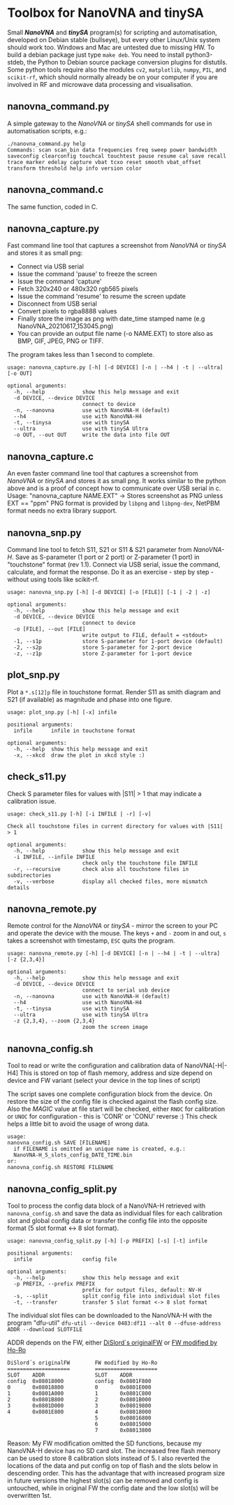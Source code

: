 # Toolbox for NanoVNA and tinySA

Small ***NanoVNA*** and ***tinySA*** program(s) for scripting and automatisation, developed on Debian stable (bullseye),
but every other Linux/Unix system should work too. Windows and Mac are untested due to missing HW.
To build a debian package just type `make deb`. You need to install python3-stdeb,
the Python to Debian source package conversion plugins for distutils.
Some python tools require also the modules `cv2`, `matplotlib`, `numpy`, `PIL`, and `scikit-rf`,
which should normally already be on your computer if you are involved
in RF and microwave data processing and visualisation.

## nanovna_command.py

A simple gateway to the *NanoVNA* or *tinySA* shell commands for use in automatisation scripts, e.g.:

    ./nanovna_command.py help
    Commands: scan scan_bin data frequencies freq sweep power bandwidth saveconfig clearconfig touchcal touchtest pause resume cal save recall trace marker edelay capture vbat tcxo reset smooth vbat_offset transform threshold help info version color

## nanovna_command.c

The same function, coded in C.

## nanovna_capture.py

Fast command line tool that captures a screenshot from *NanoVNA* or *tinySA* and stores it as small png:
- Connect via USB serial
- Issue the command 'pause' to freeze the screen
- Issue the command 'capture'
- Fetch 320x240 or 480x320 rgb565 pixels
- Issue the command 'resume' to resume the screen update
- Disconnect from USB serial
- Convert pixels to rgba8888 values
- Finally store the image as png with date_time stamped name (e.g NanoVNA_20210617_153045.png)
- You can provide an output file name (-o NAME.EXT) to store also as BMP, GIF, JPEG, PNG or TIFF.

The program takes less than 1 second to complete.

```
usage: nanovna_capture.py [-h] [-d DEVICE] [-n | --h4 | -t | --ultra] [-o OUT]

optional arguments:
  -h, --help            show this help message and exit
  -d DEVICE, --device DEVICE
                        connect to device
  -n, --nanovna         use with NanoVNA-H (default)
  --h4                  use with NanoVNA-H4
  -t, --tinysa          use with tinySA
  --ultra               use with tinySA Ultra
  -o OUT, --out OUT     write the data into file OUT
```

## nanovna_capture.c

An even faster command line tool that captures a screenshot from *NanoVNA* or *tinySA* and stores it as small png.
It works similar to the python above and is a proof of concept how to communicate over USB serial in c.
Usage: "nanovna_capture NAME.EXT" -> Stores screenshot as PNG unless EXT == "ppm"
PNG format is provided by `libpng` and `libpng-dev`, NetPBM format needs no extra library support.

## nanovna_snp.py

Command line tool to fetch S11, S21 or S11 & S21 parameter from *NanoVNA-H*.
Save as S-parameter (1 port or 2 port) or Z-parameter (1 port) in "touchstone" format (rev 1.1).
Connect via USB serial, issue the command, calculate, and format the response.
Do it as an exercise - step by step - without using tools like scikit-rf.

```
usage: nanovna_snp.py [-h] [-d DEVICE] [-o [FILE]] [-1 | -2 | -z]

optional arguments:
  -h, --help            show this help message and exit
  -d DEVICE, --device DEVICE
                        connect to device
  -o [FILE], --out [FILE]
                        write output to FILE, default = <stdout>
  -1, --s1p             store S-parameter for 1-port device (default)
  -2, --s2p             store S-parameter for 2-port device
  -z, --z1p             store Z-parameter for 1-port device
```

## plot_snp.py

Plot a `*.s[12]p` file in touchstone format. Render S11 as smith diagram and S21 (if available) as magnitude and phase into one figure.

```
usage: plot_snp.py [-h] [-x] infile

positional arguments:
  infile      infile in touchstone format

optional arguments:
  -h, --help  show this help message and exit
  -x, --xkcd  draw the plot in xkcd style :)
```

## check_s11.py

Check S parameter files for values with |S11| > 1 that may indicate a calibration issue.

```
usage: check_s11.py [-h] [-i INFILE | -r] [-v]

Check all touchstone files in current directory for values with |S11| > 1

optional arguments:
  -h, --help            show this help message and exit
  -i INFILE, --infile INFILE
                        check only the touchstone file INFILE
  -r, --recursive       check also all touchstone files in subdirectories
  -v, --verbose         display all checked files, more mismatch details

```

## nanovna_remote.py

Remote control for the *NanoVNA* or *tinySA* - mirror the screen to your PC and operate the device with the mouse.
The keys `+` and `-` zoom in and out, `s` takes a screenshot with timestamp, `ESC` quits the program.

```
usage: nanovna_remote.py [-h] [-d DEVICE] [-n | --h4 | -t | --ultra] [-z {2,3,4}]

optional arguments:
  -h, --help            show this help message and exit
  -d DEVICE, --device DEVICE
                        connect to serial usb device
  -n, --nanovna         use with NanoVNA-H (default)
  --h4                  use with NanoVNA-H4
  -t, --tinysa          use with tinySA
  --ultra               use with tinySA Ultra
  -z {2,3,4}, --zoom {2,3,4}
                        zoom the screen image
```

## nanovna_config.sh

Tool to read or write the configuration and calibration data of NanoVNA[-H|-H4]
This is stored on top of flash memory, address and size depend on device and FW variant
(select your device in the top lines of script)

The script saves one complete configuration block from the device.
On restore the size of the config file is checked against the flash config size.
Also the *MAGIC* value at file start will be checked, either `RNOC` for calibration
or `UNOC` for configuration - this is 'CONR' or 'CONU' reverse :)
This check helps a little bit to avoid the usage of wrong data.

```
usage:
nanovna_config.sh SAVE [FILENAME]
  if FILENAME is omitted an unique name is created, e.g.:
  NanoVNA-H_5_slots_config_DATE_TIME.bin
or:
nanovna_config.sh RESTORE FILENAME
```

## nanovna_config_split.py

Tool to process the config data block of a NanoVNA-H retrieved with `nanovna_config.sh`
and save the data as individual files for each calibration slot and global config data
or transfer the config file into the opposite format (5 slot format <-> 8 slot format).

```
usage: nanovna_config_split.py [-h] [-p PREFIX] [-s] [-t] infile

positional arguments:
  infile                config file

optional arguments:
  -h, --help            show this help message and exit
  -p PREFIX, --prefix PREFIX
                        prefix for output files, default: NV-H
  -s, --split           split config file into individual slot files
  -t, --transfer        transfer 5 slot format <-> 8 slot format
```

The individual slot files can be downloaded to the NanoVNA-H with the program "dfu-util"
`dfu-util --device 0483:df11 --alt 0 --dfuse-address ADDR --download SLOTFILE`

ADDR depends on the FW, either [DiSlord´s originalFW](https://github.com/DiSlord/NanoVNA-D)
or [FW modified by Ho-Ro](https://github.com/Ho-Ro/NanoVNA-D/tree/NanoVNA-noSD)

```
DiSlord´s originalFW        FW modified by Ho-Ro
====================        ====================
SLOT    ADDR                SLOT    ADDR
config  0x08018000          config  0x0801F800
0       0x08018800          0       0x0801E000
1       0x0801A000          1       0x0801C800
2       0x0801B800          2       0x0801B000
3       0x0801D000          3       0x08019800
4       0x0801E800          4       0x08018000
                            5       0x08016800
                            6       0x08015000
                            7       0x08013800
```

Reason:
My FW modification omitted the SD functions, because my NanoVNA-H device has no SD card slot.
The increased free flash memory can be used to store 8 calibration slots instead of 5.
I also reverted the locations of the data and put config on top of flash and the slots
below in descending order. This has the advantage that with increased program size in
future versions the highest slot(s) can be removed and config is untouched, while in
original FW the config date and the low slot(s) will be overwritten 1st.


